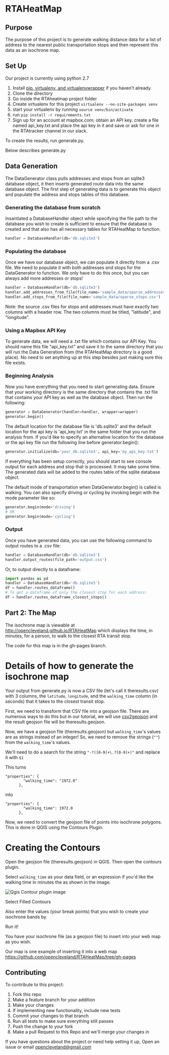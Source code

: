 # RTAHeatMap

## Purpose
The purpose of this project is to generate walking distance data for a list of address to the nearest public transportation stops and then represent this data as an isochrone map. 


## Set Up 

Our project is currently using python 2.7 

1. Install [pip, virtualenv, and virtualenvwrapper](https://github.com/codeforamerica/howto/blob/master/Python-Virtualenv.md) if you haven't already. 
2. Clone the directory 
3. Go inside the RTAheatmap project folder
4. Create virtualenv for this project ```virtualenv --no-site-packages venv```
5. start your virtualenv by running ```source venv/bin/activate```
6. run ```pip install -r requirements.txt```
7. Sign up for an account at mapbox.com; obtain an API key. create a file named api_key.txt and place the api key in it and save or ask for one in the RTAtracker channel in our slack. 

To create the results, run generate.py. 

Below describes generate.py 


## Data Generation
The DataGenerator class pulls addresses and stops from an sqlite3 database object, it then inserts generated route data into the same database object. The first step of generating data is to generate this object and populate the address and stops tables of this database.

### Generating the database from scratch
Insantiated a DatabaseHandler object while specifying the file path to the database you wish to create is sufficient to ensure that the database is created and that also has all necessary tables for RTAHeatMap to function.

```python
handler = DatabaseHandler(db='db.sqlite3')
```

### Populating the database
Once we have our database object, we can populate it directly from a .csv file. We need to populate it with both addresses and stops for the DataGenerator to function. We only have to do this once, but you can always add more addresses or stops!

```python
handler = DatabaseHandler(db='db.sqlite3')
handler.add_addresses_from_file(file_name='sample_data/sparse_addresses.csv')
handler.add_stops_from_file(file_name='sample_data/sparse_stops.csv')
```

Note: the source .csv files for stops and addresses must have exactly two columns with a header row. The two columns must be titled, "latitude", and "longitude".

### Using a Mapbox API Key
To generate data, we will need a .txt file which contains our API Key. You should name this file "api_key.txt" and save it to the same directory that you will run the Data Generation from (the RTAHeatMap directory is a good place). No need to set anything up at this step besides just making sure this file exists.

### Beginning Analysis
Now you have everything that you need to start generating data. Ensure that your working directory is the same directory that contains the .txt file that contains your API key as well as the database object. Then run the following:

```python
generator = DataGenerator(handler=handler, wrapper=wrapper)
generator.begin()
```

The default location for the database file is 'db.sqlite3' and the default location for the api key is 'api_key.txt' in the same folder that you run the analysis from.
If you'd like to specify an alternative location for the database or the api key file run the following line before generator.begin():

```python
generator.initialize(db='your_db.sqlite3', api_key='my_api_key.txt')
```

If everything has been setup correctly, you should start to see console output for each address and stop that is processed. It may take some time. The generated data will be added to the routes table of the sqlite database object.

The default mode of transportation when DataGenerator.begin() is called is walking. You can also specify driving or cycling by invoking begin with the mode parameter like so:

```python
generator.begin(mode='driving')
# OR
generator.begin(mode='cycling')
```

### Output
Once you have generated data, you can use the following command to output routes to a .csv file:

```python
handler = DatabaseHandler(db='db.sqlite3')
handler.output_routes(file_path='output.csv')
```

Or, to output directly to a dataframe:

```python
import pandas as pd
handler = DatabaseHandler(db='db.sqlite3')
df = handler.routes_dataframe()
# To get a dataframe of only the closest stop for each address:
df = handler.routes_dataframe_closest_stops()
```

## Part 2: The Map

The isochrone map is viewable at http://opencleveland.github.io/RTAHeatMap which displays the time, in minutes, for a person, to walk to the closest RTA transit stop. 

The code for this map is in the gh-pages branch. 


# Details of how to generate the isochrone map

Your output from generate.py is now a CSV file (let's call it theresults.csv) with 3 columns, the `latitude`, `longitude`, and the `walking_time` column (in seconds) that it takes to the closest transit stop. 

First, we need to transform that CSV file into a geojson file. There are numerous ways to do this but in our tutorial, we will use [csv2geojson](https://github.com/mapbox/csv2geojson) and the result geojson file will be theresults.geojson. 

Now, we have a geojson file (theresults.geojson) but `walking_time`'s values are as strings instead of an integer! So, we need to remove the strings (`""`) from the `walking_time`'s values. 

We'll need to do a search for the string `"-?([0-9]+\.?[0-9]+)"` and replace it with `$1`

This turns

```
"properties": {
        "walking_time": "1972.0"
      },
```

into  

```
"properties": {
        "walking_time": 1972.0
      },
```

Now, we need to convert the geojson file of points into isochrone polygons. This is done in QGIS 
using the Contours Plugin. 

# Creating the Contours

Open the geojson file (theresults.geojson) in QGIS. Then open the contours plugin. 

Select `walking_time` as your data field, or an expression if you'd like the walking time in minutes the as shown in the image. 

![Qgis Contour plugin image](https://github.com/opencleveland/RTAHeatMap/blob/master/images/contour-qgis-menu.png)

Select Filled Contours

Also enter the values (your break points) that you wish to create your isochrone bands by.

Run it! 

You have your isochrone file (as a geojson file) to insert into your web map as you wish. 

Our map is one example of inserting it into a web map https://github.com/opencleveland/RTAHeatMap/tree/gh-pages

## Contributing

To contribute to this project:

1. Fork this repo
2. Make a feature branch for your addition
3. Make your changes
4. If implementing new functionality, include new tests
5. Commit your changes to that branch
6. Run all tests to make sure everything still passes
7. Push the change to your fork
8. Make a pull Request to this Repo and we'll merge your changes in


If you have questions about the project or need help setting it up, Open an issue or 
email opencleveland@gmail.com 
